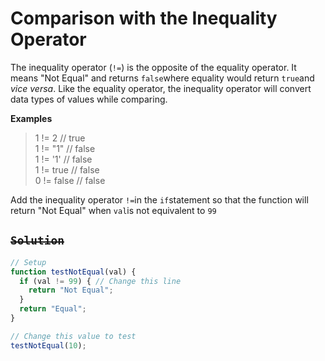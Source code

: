 # Comparison with the Inequality Operator

The inequality operator \(`!=`\) is the opposite of the equality operator. It means "Not Equal" and returns `false`where equality would return `true`and _vice versa_. Like the equality operator, the inequality operator will convert data types of values while comparing.

**Examples**

> 1 != 2 // true  
> 1 != "1" // false  
> 1 != '1' // false  
> 1 != true // false  
> 0 != false // false

Add the inequality operator `!=`in the `if`statement so that the function will return "Not Equal" when `val`is not equivalent to `99`

## ~~`Solution`~~

```javascript
// Setup
function testNotEqual(val) {
  if (val != 99) { // Change this line
    return "Not Equal";
  }
  return "Equal";
}

// Change this value to test
testNotEqual(10);
```

